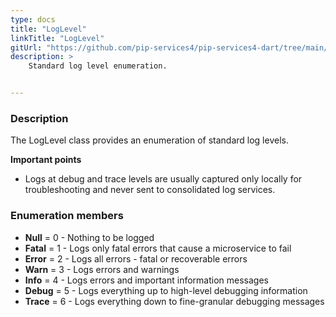 ```yaml
---
type: docs
title: "LogLevel"
linkTitle: "LogLevel"
gitUrl: "https://github.com/pip-services4/pip-services4-dart/tree/main/pip-services4-observability-dart"
description: >
    Standard log level enumeration.


---
```


### Description

 The LogLevel class provides an enumeration of standard log levels.
 
 **Important points**
 
 - Logs at debug and trace levels are usually captured only locally for troubleshooting and never sent to consolidated log services.

### Enumeration members

- **Null** = 0 - Nothing to be logged
- **Fatal** = 1 - Logs only fatal errors that cause a microservice to fail
- **Error** = 2 - Logs all errors - fatal or recoverable errors
- **Warn** = 3 - Logs errors and warnings
- **Info** = 4 - Logs errors and important information messages
- **Debug** = 5 - Logs everything up to high-level debugging information
- **Trace** = 6 - Logs everything down to fine-granular debugging messages

</span>
